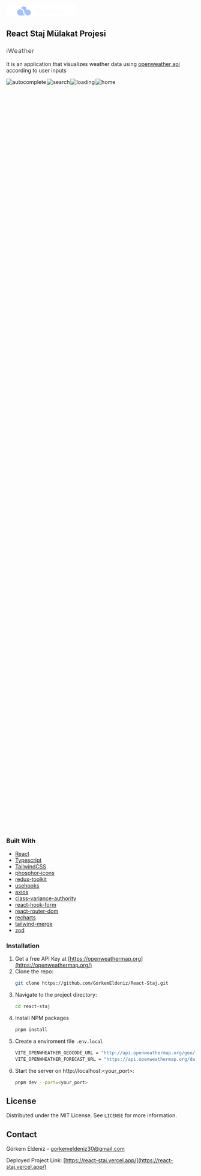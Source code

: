 <img src="public/logo.png" alt="Logo">

## React Staj Mülakat Projesi

<h3 style="font-weight:300;letter-spacing:1px">iWeather</h3>

It is an application that visualizes weather data using [openweather api](https://openweathermap.org/) according to user inputs

<div style="display:flex;gap:2px">
  <img style='height:50vh' alt='autocomplete' src='https://utfs.io/f/1c43f202-df81-4405-b639-8c45b1aa2647-1wrmn.png'/>
  <img style='height:50vh' alt='search' src='https://utfs.io/f/0db75c69-da81-43cc-ae98-9bd1e095e8b8-duw4d4.png'/>
  <img style='height:50vh' alt='loading' src='https://utfs.io/f/32a44f37-b41a-4739-a842-8b49dab97305-5kfl8c.png'/>
  <img style='height:50vh' alt='home' src='https://utfs.io/f/e0c35d9e-3284-4c2c-8cd2-3700f64ef501-ezlxzs.png'/>
</div>

### Built With

- [React](https://react.dev/)
- [Typescript](https://www.typescriptlang.org/)
- [TailwindCSS](https://tailwindcss.com/)
- [phosphor-icons](https://phosphoricons.com/)
- [redux-toolkit](https://redux-toolkit.js.org/)
- [usehooks](https://usehooks.com/)
- [axios](https://axios-http.com/)
- [class-variance-authority](https://cva.style/docs)
- [react-hook-form](https://react-hook-form.com/)
- [react-router-dom](https://reactrouter.com/en/main)
- [recharts](https://recharts.org/en-US)
- [tailwind-merge](https://www.npmjs.com/package/tailwind-merge)
- [zod](https://zod.dev/)

### Installation

1. Get a free API Key at [https://openweathermap.org](https://openweathermap.org/)
2. Clone the repo:
   ```sh
   git clone https://github.com/GorkemEldeniz/React-Staj.git
   ```
3. Navigate to the project directory:
   ```sh
   cd react-staj
   ```
4. Install NPM packages
   ```sh
   pnpm install
   ```
5. Create a enviroment file `.env.local`
   ```sh
   VITE_OPENWHEATHER_GEOCODE_URL = "http://api.openweathermap.org/geo/1.0/direct?limit=4&appid={YOUR_APIKEY}"
   VITE_OPENWHEATHER_FORECAST_URL = "https://api.openweathermap.org/data/2.5/forecast/daily?cnt=5&appid={YOUR_APIKEY}&units=metric"
   ```
6. Start the server on http://localhost:<your_port>:
   ```sh
   pnpm dev --port=<your_port>
   ```

## License

Distributed under the MIT License. See `LICENSE` for more information.

<!-- CONTACT -->

## Contact

Görkem Eldeniz - gorkemeldeniz30@gmail.com

Deployed Project Link: [https://react-staj.vercel.app/](https://react-staj.vercel.app/)
